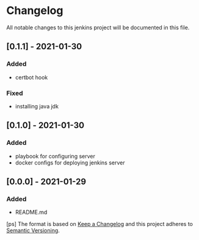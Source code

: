 # Changelog
All notable changes to this jenkins project will be documented in this file.

## [0.1.1] - 2021-01-30
### Added
- certbot hook
### Fixed
- installing java jdk

## [0.1.0] - 2021-01-30
### Added
- playbook for configuring server
- docker configs for deploying jenkins server

## [0.0.0] - 2021-01-29
### Added
- README.md

[ps]
The format is based on [Keep a Changelog](http://keepachangelog.com/en/1.0.0/)
and this project adheres to [Semantic Versioning](http://semver.org/spec/v2.0.0.html).